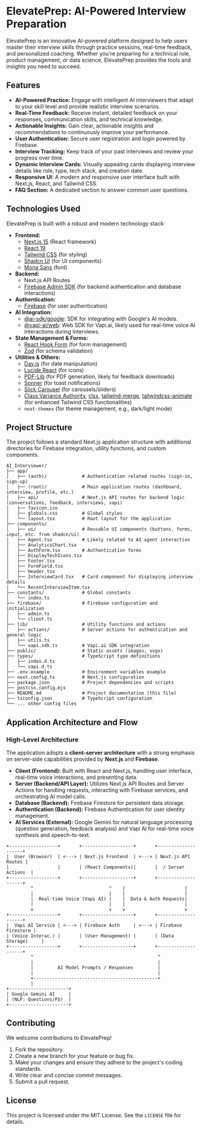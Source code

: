 # ElevatePrep: AI-Powered Interview Preparation

ElevatePrep is an innovative AI-powered platform designed to help users master their interview skills through practice sessions, real-time feedback, and personalized coaching. Whether you're preparing for a technical role, product management, or data science, ElevatePrep provides the tools and insights you need to succeed.

## Features

- **AI-Powered Practice:** Engage with intelligent AI interviewers that adapt to your skill level and provide realistic interview scenarios.
- **Real-Time Feedback:** Receive instant, detailed feedback on your responses, communication skills, and technical knowledge.
- **Actionable Insights:** Gain clear, actionable insights and recommendations to continuously improve your performance.
- **User Authentication:** Secure user registration and login powered by Firebase.
- **Interview Tracking:** Keep track of your past interviews and review your progress over time.
- **Dynamic Interview Cards:** Visually appealing cards displaying interview details like role, type, tech stack, and creation date.
- **Responsive UI:** A modern and responsive user interface built with Next.js, React, and Tailwind CSS.
- **FAQ Section:** A dedicated section to answer common user questions.

## Technologies Used

ElevatePrep is built with a robust and modern technology stack:

-   **Frontend:**
    -   [Next.js 15](https://nextjs.org/) (React framework)
    -   [React 19](https://react.dev/)
    -   [Tailwind CSS](https://tailwindcss.com/) (for styling)
    -   [Shadcn UI](https://ui.shadcn.com/) (for UI components)
    -   [Mona Sans](https://github.com/mona-sans) (font)
-   **Backend:**
    -   Next.js API Routes
    -   [Firebase Admin SDK](https://firebase.google.com/docs/admin/setup) (for backend authentication and database interactions)
-   **Authentication:**
    -   [Firebase](https://firebase.google.com/) (for user authentication)
-   **AI Integration:**
    -   [@ai-sdk/google](https://ai.google.dev/): SDK for integrating with Google's AI models.
    -   [@vapi-ai/web](https://www.vapi.ai/): Web SDK for Vapi.ai, likely used for real-time voice AI interactions during interviews.
-   **State Management & Forms:**
    -   [React Hook Form](https://react-hook-form.com/) (for form management)
    -   [Zod](https://zod.dev/) (for schema validation)
-   **Utilities & Others:**
    -   [Day.js](https://day.js.org/) (for date manipulation)
    -   [Lucide React](https://lucide.dev/) (for icons)
    -   [PDF-Lib](https://pdf-lib.js.org/) (for PDF generation, likely for feedback downloads)
    -   [Sonner](https://sonner.emilkowal.ski/) (for toast notifications)
    -   [Slick Carousel](https://react-slick.neostack.com/) (for carousels/sliders)
    -   [Class Variance Authority](https://www.npmjs.com/package/class-variance-authority), [clsx](https://www.npmjs.com/package/clsx), [tailwind-merge](https://www.npmjs.com/package/tailwind-merge), [tailwindcss-animate](https://www.npmjs.com/package/tailwindcss-animate) (for enhanced Tailwind CSS functionalities)
    -   `next-themes` (for theme management, e.g., dark/light mode)

## Project Structure

The project follows a standard Next.js application structure with additional directories for Firebase integration, utility functions, and custom components.

```
AI_Interviewer/
├── app/
│   ├── (auth)/             # Authentication related routes (sign-in, sign-up)
│   ├── (root)/             # Main application routes (dashboard, interview, profile, etc.)
│   ├── api/                # Next.js API routes for backend logic (conversations, feedback, interviews, vapi)
│   ├── favicon.ico
│   ├── globals.css         # Global styles
│   └── layout.tsx          # Root layout for the application
├── components/
│   ├── ui/                 # Reusable UI components (buttons, forms, input, etc. from shadcn/ui)
│   ├── Agent.tsx           # Likely related to AI agent interaction
│   ├── AnalyticsChart.tsx
│   ├── AuthForm.tsx        # Authentication forms
│   ├── DisplayTechIcons.tsx
│   ├── Footer.tsx
│   ├── FormField.tsx
│   ├── Header.tsx
│   ├── InterviewCard.tsx   # Card component for displaying interview details
│   └── RecentInterviewItem.tsx
├── constants/              # Global constants
│   └── index.ts
├── firebase/               # Firebase configuration and initialization
│   ├── admin.ts
│   └── client.ts
├── lib/                    # Utility functions and actions
│   ├── actions/            # Server actions for authentication and general logic
│   ├── utils.ts
│   └── vapi.sdk.ts         # Vapi.ai SDK integration
├── public/                 # Static assets (images, svgs)
├── types/                  # TypeScript type definitions
│   ├── index.d.ts
│   └── vapi.d.ts
├── .env.example            # Environment variables example
├── next.config.ts          # Next.js configuration
├── package.json            # Project dependencies and scripts
├── postcss.config.mjs
├── README.md               # Project documentation (this file)
├── tsconfig.json           # TypeScript configuration
└── ... other config files
```
## Application Architecture and Flow

### High-Level Architecture

The application adopts a **client-server architecture** with a strong emphasis on server-side capabilities provided by **Next.js** and **Firebase**.

*   **Client (Frontend):** Built with React and Next.js, handling user interface, real-time voice interactions, and presenting data.
*   **Server (Backend/API Layer):** Utilizes Next.js API Routes and Server Actions for handling requests, interacting with Firebase services, and orchestrating AI model calls.
*   **Database (Backend):** Firebase Firestore for persistent data storage.
*   **Authentication (Backend):** Firebase Authentication for user identity management.
*   **AI Services (External):** Google Gemini for natural language processing (question generation, feedback analysis) and Vapi AI for real-time voice synthesis and speech-to-text.

```
+------------------+       +-------------------+       +--------------------+
|  User (Browser)  | <---> | Next.js Frontend  | <---> | Next.js API Routes |
|                  |       | (React Components)|       |  / Server Actions  |
+------------------+       +-------------------+       +--------------------+
         ^                            ^    |                      |
         |                            |    |                      |
         |  Real-time Voice (Vapi AI) |    |  Data & Auth Requests|
         |                            |    |                      |
         v                            v    v                      v
+------------------+       +-------------------+       +--------------------+
|  Vapi AI Service | <---> | Firebase Auth     | <---> | Firebase Firestore |
| (Voice Interac.) |       | (User Management) |       | (Data Storage)     |
+------------------+       +-------------------+       +--------------------+
         ^                                              ^
         |                                              |
         |         AI Model Prompts / Responses         |
         |                                              |
         +----------------------------------------------+
         |
+----------------------+
| Google Gemini AI     |
| (NLP: Questions/Fb)  |
+----------------------+
```

## Contributing

We welcome contributions to ElevatePrep!

1.  Fork the repository.
2.  Create a new branch for your feature or bug fix.
3.  Make your changes and ensure they adhere to the project's coding standards.
4.  Write clear and concise commit messages.
5.  Submit a pull request.

## License

This project is licensed under the MIT License. See the `LICENSE` file for details.
